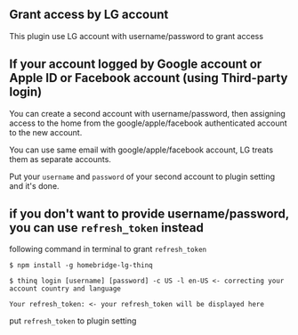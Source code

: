 ## Grant access by LG account

This plugin use LG account with username/password to grant access

## If your account logged by Google account or Apple ID or Facebook account (using Third-party login)

You can create a second account with username/password, then assigning access to the home from the google/apple/facebook authenticated account to the new account.

You can use same email with google/apple/facebook account, LG treats them as separate accounts.

Put your `username` and `password` of your second account to plugin setting and it's done.

## if you don't want to provide username/password, you can use `refresh_token` instead

following command in terminal to grant `refresh_token`

```
$ npm install -g homebridge-lg-thinq

$ thinq login [username] [password] -c US -l en-US <- correcting your account country and language

Your refresh_token: <- your refresh_token will be displayed here
```

put `refresh_token` to plugin setting
